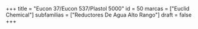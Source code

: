 +++
title = "Eucon 37/Eucon 537/Plastol 5000"
id = 50
marcas = ["Euclid Chemical"]
subfamilias = ["Reductores De Agua Alto Rango"]
draft = false
+++

<!--more-->